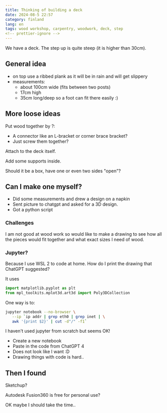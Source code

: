 ```yaml
---
title: Thinking of building a deck
date: 2024-08-5 22:57
category: finland
lang: en
tags: wood workshop, carpentry, woodwork, deck, step
<!-- prettier-ignore -->
---
```


We have a deck. The step up is quite steep (it is higher than 30cm).

## General idea

- on top use a ribbed plank as it will be in rain and will get slippery
- measurements:
  - about 100cm wide (fits between two posts)
  - 17cm high
  - 35cm long/deep so a foot can fit there easily :)

## More loose ideas

Put wood together by ?:

- A connector like an L-bracket or corner brace bracket?
- Just screw them together?

Attach to the deck itself.

Add some supports inside.

Should it be a box, have one or even two sides "open"?

## Can I make one myself?

- Did some measurements and drew a design on a napkin
- Sent picture to chatgpt and asked for a 3D design.
- Got a python script

### Challenges

I am not good at wood work so would like to make a drawing to see how all the
pieces would fit together and what exact sizes I need of wood.

### Jupyter?

Because I use WSL 2 to code at home. How do I print the drawing that ChatGPT
suggested?

It uses

```python
import matplotlib.pyplot as plt
from mpl_toolkits.mplot3d.art3d import Poly3DCollection
```

One way is to:

```bash
jupyter notebook --no-browser \
   --ip `ip addr | grep eth0 | grep inet | \
   awk '{print $2}' | cut -d"/" -f1`
```

I haven't used jupyter from scratch but seems OK!

- Create a new notebook
- Paste in the code from ChatGPT 4
- Does not look like I want :D
- Drawing things with code is hard..

## Then I found

Sketchup?

Autodesk Fusion360 is free for personal use?

OK maybe I should take the time..
